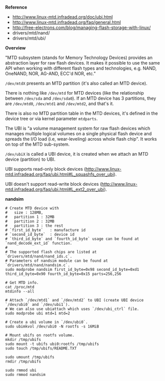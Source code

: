 **Reference**

- http://www.linux-mtd.infradead.org/doc/ubi.html
- http://www.linux-mtd.infradead.org/faq/general.html
- http://free-electrons.com/blog/managing-flash-storage-with-linux/
- drivers/mtd/nand/
- drivers/mtd/ubi/


**Overview**

"MTD subsystem (stands for Memory Technology Devices) provides an abstraction layer for raw flash devices. It makes it possible to use the same API when working with different flash types and technologies, e.g. NAND, OneNAND, NOR, AG-AND, ECC'd NOR, etc."

`/dev/mtdX` presents an MTD partition (it's also called an MTD device).

There is nothing like `/dev/mtd` for MTD devices (like the relationship between `/dev/sda` and `/dev/sda0`). If an MTD device has 3 partitions, they are `/dev/mtd0`, `/dev/mtd1` and `/dev/mtd2`, and that's it.

There is also no MTD partition table in the MTD devices, it's defined in the device tree or via kernel parameter `mtdparts`.

The UBI is "a volume management system for raw flash devices which manages multiple logical volumes on a single physical flash device and spreads the I/O load (i.e, wear-leveling) across whole flash chip". It works on top of the MTD sub-system.

`/dev/ubiX` is called a UBI device, it is created when we attach an MTD device (partition) to UBI.

UBI supports read-only block devices (http://www.linux-mtd.infradead.org/faq/ubi.html#L_squashfs_over_ubi).

UBI doesn't support read-write block devices (http://www.linux-mtd.infradead.org/faq/ubi.html#L_ext2_over_ubi).


**nandsim**

```shell
# Create MTD device with
#   size : 128MB,
#   partition 1 : 32MB
#   partition 2 : 32MB
#   partition 3 : the rest
# `first_id_byte`   : manufacture id
# `second_id_byte`  : device id
# `third_id_byte` and `fourth_id_byte` usage can be found at `nand_decode_ext_id` function.
#
# The supported flash chips are listed at `drivers/mtd/nand/nand_ids.c`.
# Parameters of nandsim module can be found at `drivers/mtd/nand/nandsim.c`.
sudo modprobe nandsim first_id_byte=0x98 second_id_byte=0xd1 third_id_byte=0x90 fourth_id_byte=0x15 parts=256,256

# Get MTD info.
cat /proc/mtd
mtdinfo --all

# Attach `/dev/mtd1` and `/dev/mtd2` to UBI (create UBI device `/dev/ubi0` and `/dev/ubi1`).
# We can also use ubiattach which uses `/dev/ubi_ctrl` file.
sudo modprobe ubi mtd=1 mtd=2

# Create a ubi volume in `/dev/ubi0`.
sudo ubimkvol /dev/ubi0 -N rootfs -s 16MiB

# Mount ubifs on rootfs volume.
mkdir /tmp/ubifs
sudo mount -t ubifs ubi0:rootfs /tmp/ubifs
sudo touch /tmp/ubifs/README.TXT

sudo umount /tmp/ubifs
rmdir /tmp/ubifs

sudo rmmod ubi
sudo rmmod nandsim
```

